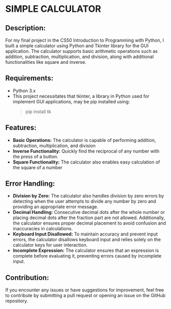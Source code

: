 # SIMPLE CALCULATOR

## Description:
For my final project in the CS50 Introduction to Programming with Python, I built a simple calculator using Python and Tkinter library for the GUI application. The calculator supports basic arithmetic operations such as addition, subtraction, multiplication, and division, along with additional functionalities like square and inverse.

## Requirements:
- Python 3.x
- This project necessitates that tkinter, a library in Python used for implement GUI applications, may be pip installed using:
    > pip install tk

## Features:
-  **Basic Operations:** The calculator is capable of performing addition, subtraction, multiplication, and division
-  **Inverse Functionality:** Quickly find the reciprocal of any number with the press of a button.
-  **Square Functionality:** The calculator also enables easy calculation of the square of a number

## Error Handling:
-  **Division by Zero:** The calculator also handles division by zero errors by detecting when the user attempts to divide any number by zero and providing an appropriate error message.
-  **Decimal Handling:** Consecutive decimal dots after the whole number or placing decimal dots after the fraction part are not allowed. Additionally, the calculator ensures proper decimal placement to avoid confusion and inaccuracies in calculations.
-  **Keyboard Input Disallowed:** To maintain accuracy and prevent input errors, the calculator disallows keyboard input and relies solely on the calculator keys for user interaction.
- **Incomplete Expression:** The calculator ensures that an expression is complete before evaluating it, preventing errors caused by incomplete input.

## Contribution:
If you encounter any issues or have suggestions for improvement, feel free to contribute by submitting a pull request or opening an issue on the GitHub repository.
